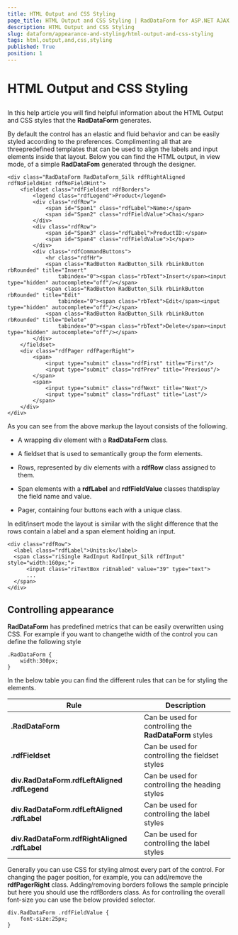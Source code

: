```yaml
---
title: HTML Output and CSS Styling
page_title: HTML Output and CSS Styling | RadDataForm for ASP.NET AJAX 
description: HTML Output and CSS Styling
slug: dataform/appearance-and-styling/html-output-and-css-styling
tags: html,output,and,css,styling
published: True
position: 1
---
```


# HTML Output and CSS Styling



## 

In this help article you will find helpful information about the HTML Output and CSS styles that the **RadDataForm** generates.

By default the control has an elastic and fluid behavior and can be easily styled according to the preferences. Complimenting all that are threepredefined templates that can be used to align the labels and input elements inside that layout. Below you can find the HTML output, in view mode, of a simple **RadDataFom** generated through the designer.

````ASPNET
<div class="RadDataForm RadDataForm_Silk rdfRightAligned rdfNoFieldHint rdfNoFieldHint">
    <fieldset class="rdfFieldset rdfBorders">
        <legend class="rdfLegend">Product</legend>
        <div class="rdfRow">
            <span id="Span1" class="rdfLabel">Name:</span>
            <span id="Span2" class="rdfFieldValue">Chai</span>
        </div>
        <div class="rdfRow">
            <span id="Span3" class="rdfLabel">ProductID:</span>
            <span id="Span4" class="rdfFieldValue">1</span>
        </div>
        <div class="rdfCommandButtons">
            <hr class="rdfHr">
            <span class="RadButton RadButton_Silk rbLinkButton rbRounded" title="Insert"
                tabindex="0"><span class="rbText">Insert</span><input type="hidden" autocomplete="off"/></span>
            <span class="RadButton RadButton_Silk rbLinkButton rbRounded" title="Edit"
                tabindex="0"><span class="rbText">Edit</span><input type="hidden" autocomplete="off"/></span>
            <span class="RadButton RadButton_Silk rbLinkButton rbRounded" title="Delete"
                tabindex="0"><span class="rbText">Delete</span><input type="hidden" autocomplete="off"/></span>
        </div>
    </fieldset>
    <div class="rdfPager rdfPagerRight">
        <span>
            <input type="submit" class="rdfFirst" title="First"/>
            <input type="submit" class="rdfPrev" title="Previous"/>
        </span>
        <span>
            <input type="submit" class="rdfNext" title="Next"/>
            <input type="submit" class="rdfLast" title="Last"/>
        </span>
    </div>
</div>
````



As you can see from the above markup the layout consists of the following.

* A wrapping div element with a **RadDataForm** class.

* A fieldset that is used to semantically group the form elements.

* Rows, represented by div elements with a **rdfRow** class assigned to them.

* Span elements with a **rdfLabel** and **rdfFieldValue** classes thatdisplay the field name and value.

* Pager, containing four buttons each with a unique class.

In edit/insert mode the layout is similar with the slight difference that the rows contain a label and a span element holding an input.

````ASPNET
<div class="rdfRow">
  <label class="rdfLabel">Units:k</label>
  <span class="riSingle RadInput RadInput_Silk rdfInput" style="width:160px;">
      <input class="riTextBox riEnabled" value="39" type="text">
      ...
  </span>
</div>
````



## Controlling appearance

**RadDataForm** has predefined metrics that can be easily overwritten using CSS. For example if you want to changethe width of the control you can define the following style

````ASPNET
.RadDataForm {
    width:300px;
}
````



In the below table you can find the different rules that can be for styling the elements.


|  **Rule**  |  **Description**  |
| ------ | ------ |
| **.RadDataForm** |Can be used for controlling the **RadDataForm** styles|
| **.rdfFieldset** |Can be used for controlling the fieldset styles|
| **div.RadDataForm.rdfLeftAligned .rdfLegend** |Can be used for controlling the heading styles|
| **div.RadDataForm.rdfLeftAligned .rdfLabel** |Can be used for controlling the label styles|
| **div.RadDataForm.rdfRightAligned .rdfLabel** |Can be used for controlling the label styles|

Generally you can use CSS for styling almost every part of the control. For changing the pager position, for example, you can add/remove the **rdfPagerRight** class. Adding/removing borders follows the sample principle but here you should use the rdfBorders class. As for controlling the overall font-size you can use the below provided selector.

````ASPNET
div.RadDataForm .rdfFieldValue {
    font-size:25px;
}
````


